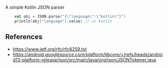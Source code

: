 A simple Kotlin JSON parser

```kotlin
    val obj = JSON.parse("{\"language\":\"kotlin\"}")
    println(obj["language"].value) // => kotlin
```

## References
- https://www.ietf.org/rfc/rfc8259.txt
- https://android.googlesource.com/platform/libcore/+/refs/heads/android13-platform-release/json/src/main/java/org/json/JSONTokener.java
